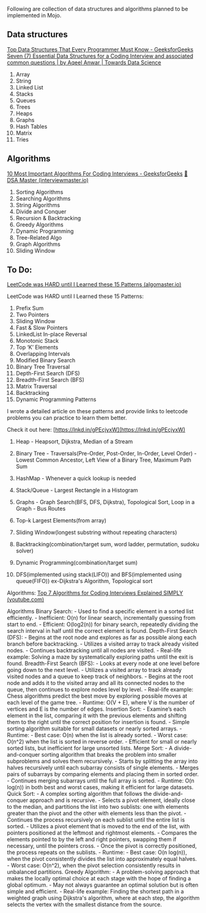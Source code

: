 Following are collection of data structures and algorithms planned to be implemented in Mojo.

## Data structures

[Top Data Structures That Every Programmer Must Know - GeeksforGeeks](https://www.geeksforgeeks.org/top-data-structures-that-every-programmer-must-know/)
[Seven (7) Essential Data Structures for a Coding Interview and associated common questions | by Aqeel Anwar | Towards Data Science](https://towardsdatascience.com/seven-7-essential-data-structures-for-a-coding-interview-and-associated-common-questions-72ceb644290)


1. Array
2. String
3. Linked List
4. Stacks
5. Queues
6. Trees
7. Heaps
8. Graphs
9. Hash Tables
10. Matrix
11. Tries

## Algorithms
[10 Most Important Algorithms For Coding Interviews - GeeksforGeeks](https://www.geeksforgeeks.org/algorithms-for-interviews/)
[🚀 DSA Master (interviewmaster.io)](https://www.interviewmaster.io/p/dsa-master)


1. Sorting Algorithms
2. Searching Algorithms
3. String Algorithms
4. Divide and Conquer
5. Recursion & Backtracking
6. Greedy Algorithms
7. Dynamic Programming
8. Tree-Related Algo
9. Graph Algorithms
10. Sliding Window


## To Do:
[LeetCode was HARD until I Learned these 15 Patterns (algomaster.io)](https://blog.algomaster.io/p/15-leetcode-patterns)

LeetCode was HARD until I Learned these 15 Patterns:  
  
1. Prefix Sum  
2. Two Pointers  
3. Sliding Window  
4. Fast & Slow Pointers  
5. LinkedList In-place Reversal  
6. Monotonic Stack  
7. Top ‘K’ Elements  
8. Overlapping Intervals  
9. Modified Binary Search  
10. Binary Tree Traversal  
11. Depth-First Search (DFS)  
12. Breadth-First Search (BFS)  
13. Matrix Traversal  
14. Backtracking  
15. Dynamic Programming Patterns  
  
I wrote a detailed article on these patterns and provide links to leetcode problems you can practice to learn them better.  
  
Check it out here: [https://lnkd.in/gPEcjyxW](https://lnkd.in/gPEcjyxW)

1. Heap - Heapsort, Dijkstra, Median of a Stream
2. Binary Tree - Traversals(Pre-Order, Post-Order, In-Order, Level Order) - Lowest Common Ancestor, Left View of a Binary Tree, Maximum Path Sum 
3. HashMap - Whenever a quick lookup is needed
4. Stack/Queue - Largest Rectangle in a Histogram
5. Graphs - Graph Search(BFS, DFS, Dijkstra), Topological Sort, Loop in a Graph - Bus Routes

1. Top-k Largest Elements(from array)
2. Sliding Window(longest substring without repeating characters) 
3. Backtracking(combination/target sum, word ladder, permutation, sudoku solver)
4. Dynamic Programming(combination/target sum)
5. DFS(implemented using stack(LIFO)) and BFS(implemented using queue(FIFO)) ex-Dijkstra's Algorithm, Topological sort


Algorithms:
[Top 7 Algorithms for Coding Interviews Explained SIMPLY (youtube.com)](https://www.youtube.com/watch?v=kp3fCihUXEg)

Algorithms Binary Search: - Used to find a specific element in a sorted list efficiently. - Inefficient: O(n) for linear search, incrementally guessing from start to end. - Efficient: O(log2(n)) for binary search, repeatedly dividing the search interval in half until the correct element is found. Depth-First Search (DFS): - Begins at the root node and explores as far as possible along each branch before backtracking. - Utilizes a visited array to track already visited nodes. - Continues backtracking until all nodes are visited. - Real-life example: Solving a maze by systematically exploring paths until the exit is found. Breadth-First Search (BFS): - Looks at every node at one level before going down to the next level. - Utilizes a visited array to track already visited nodes and a queue to keep track of neighbors. - Begins at the root node and adds it to the visited array and all its connected nodes to the queue, then continues to explore nodes level by level. - Real-life example: Chess algorithms predict the best move by exploring possible moves at each level of the game tree. - Runtime: O(V + E), where V is the number of vertices and E is the number of edges. Insertion Sort: - Examine’s each element in the list, comparing it with the previous elements and shifting them to the right until the correct position for insertion is found. - Simple sorting algorithm suitable for small datasets or nearly sorted arrays. - Runtime: - Best case: O(n) when the list is already sorted. - Worst case: O(n^2) when the list is sorted in reverse order. - Efficient for small or nearly sorted lists, but inefficient for large unsorted lists. Merge Sort: - A divide-and-conquer sorting algorithm that breaks the problem into smaller subproblems and solves them recursively. - Starts by splitting the array into halves recursively until each subarray consists of single elements. - Merges pairs of subarrays by comparing elements and placing them in sorted order. - Continues merging subarrays until the full array is sorted. - Runtime: O(n log(n)) in both best and worst cases, making it efficient for large datasets. Quick Sort: - A complex sorting algorithm that follows the divide-and-conquer approach and is recursive. - Selects a pivot element, ideally close to the median, and partitions the list into two sublists: one with elements greater than the pivot and the other with elements less than the pivot. - Continues the process recursively on each sublist until the entire list is sorted. - Utilizes a pivot element that is moved to the end of the list, with pointers positioned at the leftmost and rightmost elements. - Compares the elements pointed to by the left and right pointers, swapping them if necessary, until the pointers cross. - Once the pivot is correctly positioned, the process repeats on the sublists. - Runtime: - Best case: O(n log(n)), when the pivot consistently divides the list into approximately equal halves. - Worst case: O(n^2), when the pivot selection consistently results in unbalanced partitions. Greedy Algorithm: - A problem-solving approach that makes the locally optimal choice at each stage with the hope of finding a global optimum. - May not always guarantee an optimal solution but is often simple and efficient. - Real-life example: Finding the shortest path in a weighted graph using Dijkstra's algorithm, where at each step, the algorithm selects the vertex with the smallest distance from the source.